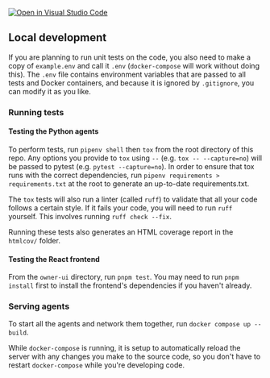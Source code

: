 [![Open in Visual Studio Code](https://classroom.github.com/assets/open-in-vscode-718a45dd9cf7e7f842a935f5ebbe5719a5e09af4491e668f4dbf3b35d5cca122.svg)](https://classroom.github.com/online_ide?assignment_repo_id=15170743&assignment_repo_type=AssignmentRepo)

## Local development

If you are planning to run unit tests on the code, you also need to make a copy of `example.env` and call it `.env` (`docker-compose` will work without doing this). The `.env` file contains environment variables that are passed to all tests and Docker containers, and because it is ignored by `.gitignore`, you can modify it as you like.

### Running tests

#### Testing the Python agents

To perform tests, run `pipenv shell` then `tox` from the root directory of this repo. Any options you provide to `tox` using `--` (e.g. `tox -- --capture=no`) will be passed to pytest (e.g. `pytest --capture=no`).
In order to ensure that tox runs with the correct dependencies, run `pipenv requirements > requirements.txt` at the root to generate an up-to-date requirements.txt.

The `tox` tests will also run a linter (called `ruff`) to validate that all your code follows a certain style. If it fails your code, you will need to run `ruff` yourself. This involves running `ruff check --fix`.

Running these tests also generates an HTML coverage report in the `htmlcov/` folder.

#### Testing the React frontend

From the `owner-ui` directory, run `pnpm test`. You may need to run `pnpm install` first to install the frontend's dependencies if you haven't already.

### Serving agents

To start all the agents and network them together, run `docker compose up --build`.

While `docker-compose` is running, it is setup to automatically reload the server with any changes you make to the source code, so you don't have to restart `docker-compose` while you're developing code.
